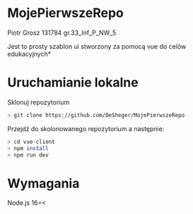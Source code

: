 # MojePierwszeRepo
Piotr Grosz 131784 gr.33_Inf_P_NW_5

Jest to prosty szablon ui stworzony za pomocą vue do celów edukacyjnych*

# Uruchamianie lokalne
Sklonuj repozytorium

```bash
> git clone https://github.com/DeSheger/MojePierwszeRepo
```
Przejdż do skolonowanego repozytorium a następnie:

```bash
> cd vue-client
> npm install
> npm run dev
```
# Wymagania

Node.js 16=<

